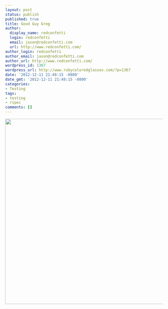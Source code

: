 ```yaml
---
layout: post
status: publish
published: true
title: Good Guy Greg
author:
  display_name: redconfetti
  login: redconfetti
  email: jason@redconfetti.com
  url: http://www.redconfetti.com/
author_login: redconfetti
author_email: jason@redconfetti.com
author_url: http://www.redconfetti.com/
wordpress_id: 1367
wordpress_url: http://www.rubycoloredglasses.com/?p=1367
date: '2012-12-11 21:48:15 -0800'
date_gmt: '2012-12-11 21:48:15 -0800'
categories:
- Testing
tags:
- testing
- rspec
comments: []
---
```

<p><a href="http://www.rubycoloredglasses.com/2012/12/good-guy-greg/ggg-updates-rspecs/" rel="attachment wp-att-1368"><img class="alignnone size-full wp-image-1368" title="ggg-updates-rspecs" src="http://www.rubycoloredglasses.com/wp-content/uploads/2012/12/ggg-updates-rspecs.jpg" alt="" width="600" height="594" /></a></p>
